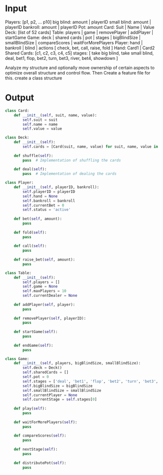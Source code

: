 # Input
Players: [p1, p2, ... p10]
big blind: amount | playerID
small blind: amount | playerID
bankroll: amount | playerID
Pot: amount
Card: Suit | Name | Value
Deck: [list of 52 cards]
Table: players | game | removePlayer | addPlayer | startGame
Game: deck | shared cards | pot | stages | bigBlindSize | smallBlindSize | compareScores | waitForMorePlayers
Player: hand | bankroll | blind | actions [ check, bet, call, raise, fold ]
Hand: Card1 | Card2
Shared Cards: [c1, c2, c3, c4, c5]
stages: [ take big blind, take small blind, deal, bet1, flop, bet2, turn, bet3, river, bet4, showdown ]

Analyze my structure and optionally move ownership of certain aspects to optimize overall structure and control flow. Then Create a feature file for this. create a class structure

# Output
```python
class Card:
    def __init__(self, suit, name, value):
        self.suit = suit
        self.name = name
        self.value = value

class Deck:
    def __init__(self):
        self.cards = [Card(suit, name, value) for suit, name, value in all_possible_cards]
    
    def shuffle(self):
        pass  # Implementation of shuffling the cards
    
    def deal(self):
        pass  # Implementation of dealing the cards

class Player:
    def __init__(self, playerID, bankroll):
        self.playerID = playerID
        self.hand = None
        self.bankroll = bankroll
        self.currentBet = 0
        self.status = 'active'
    
    def bet(self, amount):
        pass
    
    def fold(self):
        pass
    
    def call(self):
        pass
    
    def raise_bet(self, amount):
        pass

class Table:
    def __init__(self):
        self.players = []
        self.game = None
        self.maxPlayers = 10
        self.currentDealer = None
    
    def addPlayer(self, player):
        pass
    
    def removePlayer(self, playerID):
        pass
    
    def startGame(self):
        pass
    
    def endGame(self):
        pass

class Game:
    def __init__(self, players, bigBlindSize, smallBlindSize):
        self.deck = Deck()
        self.sharedCards = []
        self.pot = 0
        self.stages = ['deal', 'bet1', 'flop', 'bet2', 'turn', 'bet3', 'river', 'bet4', 'showdown']
        self.bigBlindSize = bigBlindSize
        self.smallBlindSize = smallBlindSize
        self.currentPlayer = None
        self.currentStage = self.stages[0]
    
    def play(self):
        pass
    
    def waitForMorePlayers(self):
        pass
    
    def compareScores(self):
        pass
    
    def nextStage(self):
        pass
    
    def distributePot(self):
        pass

```